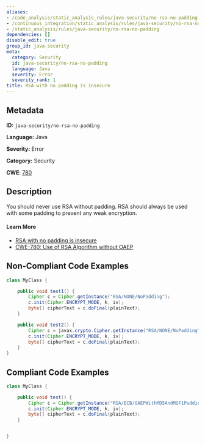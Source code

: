 ```yaml
---
aliases:
- /code_analysis/static_analysis_rules/java-security/no-rsa-no-padding
- /continuous_integration/static_analysis/rules/java-security/no-rsa-no-padding
- /static_analysis/rules/java-security/no-rsa-no-padding
dependencies: []
disable_edit: true
group_id: java-security
meta:
  category: Security
  id: java-security/no-rsa-no-padding
  language: Java
  severity: Error
  severity_rank: 1
title: RSA with no padding is insecure
---
```

<!--  SOURCED FROM https://github.com/DataDog/datadog-static-analyzer-rule-docs -->


## Metadata
**ID:** `java-security/no-rsa-no-padding`

**Language:** Java

**Severity:** Error

**Category:** Security

**CWE**: [780](https://cwe.mitre.org/data/definitions/780.html)

## Description
You should never use RSA without padding. RSA should always be used with some padding to prevent any weak encryption.


#### Learn More

 - [RSA with no padding is insecure](https://find-sec-bugs.github.io/bugs.htm#RSA_NO_PADDING)
 - [CWE-780: Use of RSA Algorithm without OAEP](https://cwe.mitre.org/data/definitions/780.html)

## Non-Compliant Code Examples
```java
class MyClass {

    public void test1() {
        Cipher c = Cipher.getInstance("RSA/NONE/NoPadding");
        c.init(Cipher.ENCRYPT_MODE, k, iv);
        byte[] cipherText = c.doFinal(plainText);
    }

    public void test2() {
        Cipher c = javax.crypto.Cipher.getInstance("RSA/NONE/NoPadding");
        c.init(Cipher.ENCRYPT_MODE, k, iv);
        byte[] cipherText = c.doFinal(plainText);
    }
}
```

## Compliant Code Examples
```java
class MyClass {

    public void test() {
        Cipher c = Cipher.getInstance("RSA/ECB/OAEPWithMD5AndMGF1Padding");
        c.init(Cipher.ENCRYPT_MODE, k, iv);
        byte[] cipherText = c.doFinal(plainText);
    }


}
```
